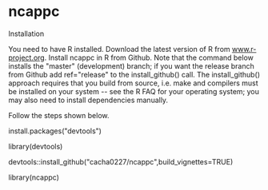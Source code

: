 # ncappc

Installation

You need to have R installed. Download the latest version of R from www.r-project.org. Install ncappc in R from Github. Note that the command below installs the "master" (development) branch; if you want the release branch from Github add ref="release" to the install_github() call.
The install_github() approach requires that you build from source, i.e. make and compilers must be installed on your system -- see the R FAQ for your operating system; you may also need to install dependencies manually.

Follow the steps shown below.

install.packages("devtools")

library(devtools)

devtools::install_github("cacha0227/ncappc",build_vignettes=TRUE)

library(ncappc)
